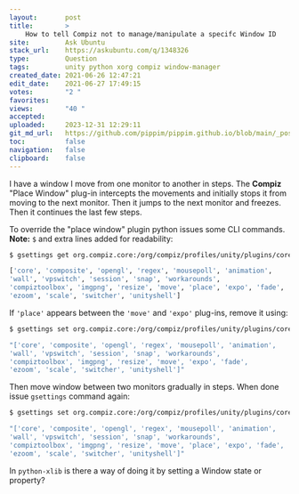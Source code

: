 ```yaml
---
layout:       post
title:        >
    How to tell Compiz not to manage/manipulate a specifc Window ID
site:         Ask Ubuntu
stack_url:    https://askubuntu.com/q/1348326
type:         Question
tags:         unity python xorg compiz window-manager
created_date: 2021-06-26 12:47:21
edit_date:    2021-06-27 17:49:15
votes:        "2 "
favorites:    
views:        "40 "
accepted:     
uploaded:     2023-12-31 12:29:11
git_md_url:   https://github.com/pippim/pippim.github.io/blob/main/_posts/2021/2021-06-26-How-to-tell-Compiz-not-to-manage_manipulate-a-specifc-Window-ID.md
toc:          false
navigation:   false
clipboard:    false
---
```


I have a window I move from one monitor to another in steps. The **Compiz** "Place Window" plug-in intercepts the movements and initially stops it from moving to the next monitor. Then it jumps to the next monitor and freezes. Then it continues the last few steps.

To override the "place window" plugin python issues some CLI commands. **Note:** `$` and extra lines added for readability:

``` bash
$ gsettings get org.compiz.core:/org/compiz/profiles/unity/plugins/core/ active-plugins

['core', 'composite', 'opengl', 'regex', 'mousepoll', 'animation',
'wall', 'vpswitch', 'session', 'snap', 'workarounds',
'compiztoolbox', 'imgpng', 'resize', 'move', 'place', 'expo', 'fade',
'ezoom', 'scale', 'switcher', 'unityshell']
```

If `'place'` appears between the `'move'` and `'expo'` plug-ins, remove it using:

``` bash
$ gsettings set org.compiz.core:/org/compiz/profiles/unity/plugins/core/ active-plugins

"['core', 'composite', 'opengl', 'regex', 'mousepoll', 'animation',
'wall', 'vpswitch', 'session', 'snap', 'workarounds',
'compiztoolbox', 'imgpng', 'resize', 'move', 'expo', 'fade',
'ezoom', 'scale', 'switcher', 'unityshell']"
```

Then move window between two monitors gradually in steps. When done issue `gsettings` command again:

``` bash
$ gsettings set org.compiz.core:/org/compiz/profiles/unity/plugins/core/ active-plugins 

"['core', 'composite', 'opengl', 'regex', 'mousepoll', 'animation',
'wall', 'vpswitch', 'session', 'snap', 'workarounds',
'compiztoolbox', 'imgpng', 'resize', 'move', 'place', 'expo', 'fade',
'ezoom', 'scale', 'switcher', 'unityshell']"
```

In `python-xlib` is there a way of doing it by setting a Window state or property?
